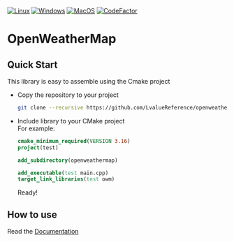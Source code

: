[![Linux](https://github.com/LvalueReference/openweathermap/actions/workflows/Linux.yml/badge.svg?branch=master)](https://github.com/LvalueReference/openweathermap/actions/workflows/Linux.yml)
[![Windows](https://github.com/LvalueReference/openweathermap/actions/workflows/Windows.yml/badge.svg?branch=master)](https://github.com/LvalueReference/openweathermap/actions/workflows/Windows.yml)
[![MacOS](https://github.com/LvalueReference/openweathermap/actions/workflows/MacOs.yml/badge.svg)](https://github.com/LvalueReference/openweathermap/actions/workflows/MacOs.yml)
[![CodeFactor](https://www.codefactor.io/repository/github/lvaluereference/openweathermap/badge/master)](https://www.codefactor.io/repository/github/lvaluereference/openweathermap/overview/master)

OpenWeatherMap
==================================

Quick Start
-----------

This library is easy to assemble using the Cmake project

* Copy the repository to your project

  ```sh
  git clone --recursive https://github.com/LvalueReference/openweathermap
  ```
* Include library to your CMake project<br>
  For example:

  ```cmake
  cmake_minimum_required(VERSION 3.16)
  project(test)

  add_subdirectory(openweathermap)

  add_executable(test main.cpp)
  target_link_libraries(test owm)
  ```

  Ready!

How to use
----------

Read the [Documentation](./doc/basics.md)
